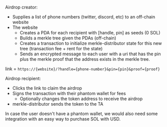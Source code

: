 Airdrop creator:
- Supplies a list of phone numbers (twitter, discord, etc) to an off-chain
  website
- The website
    - Creates a PDA for each recipient with [handle, pin] as seeds (0 SOL)
    - Builds a merkle tree given the PDAs (off-chain)
    - Creates a transaction to initialize merkle-distributor state for this new
      tree (transaction fee + rent for the state)
    - Sends an encrypted message to each user with a uri that has the pin plus
      the merkle proof that the address exists in the merkle tree.

link = `https://{website}/?handle={phone-number}&pin={pin}&proof={proof}`

Airdrop recipient:
- Clicks the link to claim the airdrop
- Signs the transaction with their phantom wallet for fees
    - Optionally changes the token address to receive the airdrop
- merkle-distributor sends the token to the TA

In case the user doesn't have a phantom wallet, we would also need some
integration with an easy way to purchase SOL with USD.
